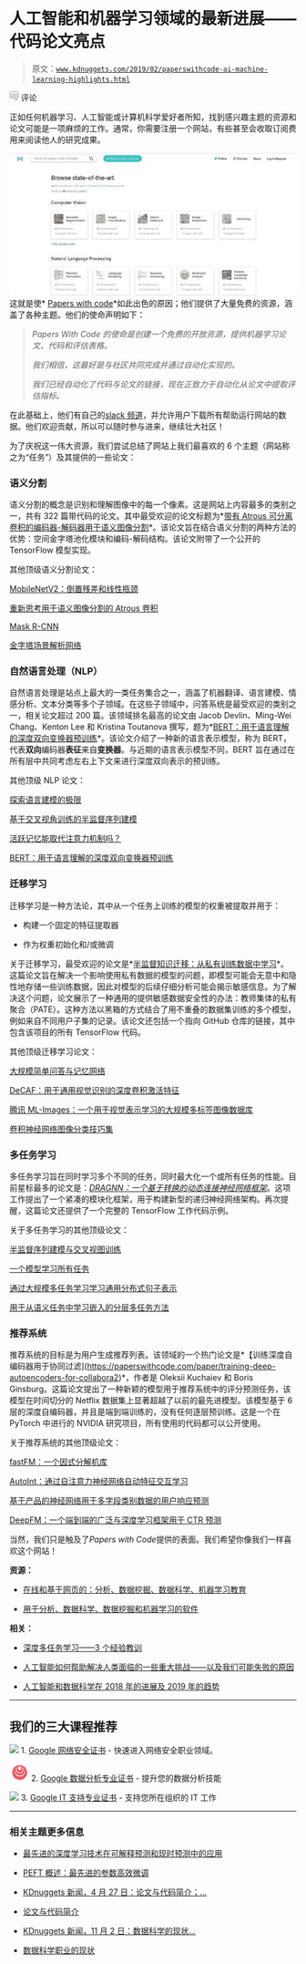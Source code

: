 # 人工智能和机器学习领域的最新进展——代码论文亮点

> 原文：[`www.kdnuggets.com/2019/02/paperswithcode-ai-machine-learning-highlights.html`](https://www.kdnuggets.com/2019/02/paperswithcode-ai-machine-learning-highlights.html)

![c](img/3d9c022da2d331bb56691a9617b91b90.png) 评论

正如任何机器学习、人工智能或计算机科学爱好者所知，找到感兴趣主题的资源和论文可能是一项麻烦的工作。通常，你需要注册一个网站，有些甚至会收取订阅费用来阅读他人的研究成果。

![Papers With Code](img/ae8fdd1ad0dd5c8d5c8d870703ed1a7c.png)这就是使* [Papers with code](https://paperswithcode.com/)*如此出色的原因；他们提供了大量免费的资源，涵盖了各种主题。他们的使命声明如下：

> *Papers With Code 的使命是创建一个免费的开放资源，提供机器学习论文、代码和评估表格。*
> 
> *我们相信，这最好是与社区共同完成并通过自动化实现的。*
> 
> *我们已经自动化了代码与论文的链接，现在正致力于自动化从论文中提取评估指标。*

在此基础上，他们有自己的[slack 频道](https://join.slack.com/t/paperswithcode/shared_invite/enQtNTI3NDE2NjQ0ODM0LTdmNzNjODkwOGY0MjU4YzgzNDZhNGM1YWIzYmZhNzk5MTFkYWU4YWNjN2JjZDhlNjJiYjFkYjYwNjkzYzdiZDk)，并允许用户下载所有帮助运行网站的数据。他们欢迎贡献，所以可以随时参与进来，继续壮大社区！

为了庆祝这一伟大资源，我们尝试总结了网站上我们最喜欢的 6 个主题（网站称之为“任务”）及其提供的一些论文：

### **语义分割**

语义分割的概念是识别和理解图像中的每一个像素。这是网站上内容最多的类别之一，共有 322 篇带代码的论文。其中最受欢迎的论文标题为*[带有 Atrous 可分离卷积的编码器-解码器用于语义图像分割](https://paperswithcode.com/paper/encoder-decoder-with-atrous-separable-co3)*。该论文旨在结合语义分割的两种方法的优势：空间金字塔池化模块和编码-解码结构。该论文附带了一个公开的 TensorFlow 模型实现。

其他顶级语义分割论文：

[MobileNetV2：倒置残差和线性瓶颈](https://paperswithcode.com/paper/mobilenetv2-inverted-residuals-and-line3)

[重新思考用于语义图像分割的 Atrous 卷积](https://paperswithcode.com/paper/rethinking-atrous-convolution-for-semant2)

[Mask R-CNN](https://paperswithcode.com/paper/mask-r-cnn)

[金字塔场景解析网络](https://paperswithcode.com/paper/pyramid-scene-parsing-network)

### **自然语言处理（NLP）**

自然语言处理是站点上最大的一类任务集合之一，涵盖了机器翻译、语言建模、情感分析、文本分类等多个子领域。在这些子领域中，问答系统是最受欢迎的类别之一，相关论文超过 200 篇。该领域排名最高的论文由 Jacob Devlin、Ming-Wei Chang、Kenton Lee 和 Kristina Toutanova 撰写，题为*[BERT：用于语言理解的深度双向变换器预训练](https://paperswithcode.com/paper/bert-pre-training-of-deep-bidirectional2)*。该论文介绍了一种新的语言表示模型，称为 BERT，代表**双向**编码器**表征**来自**变换器**。与近期的语言表示模型不同，BERT 旨在通过在所有层中共同考虑左右上下文来进行深度双向表示的预训练。

其他顶级 NLP 论文：

[探索语言建模的极限](https://paperswithcode.com/paper/exploring-the-limits-of-language-modelin2)

[基于交叉视角训练的半监督序列建模](https://paperswithcode.com/paper/semi-supervised-sequence-modeling-with-c3)

[活跃记忆能取代注意力机制吗？](https://paperswithcode.com/paper/can-active-memory-replace-attention)

[BERT：用于语言理解的深度双向变换器预训练](https://paperswithcode.com/paper/bert-pre-training-of-deep-bidirectional2)

### **迁移学习**

迁移学习是一种方法论，其中从一个任务上训练的模型的权重被提取并用于：

+   构建一个固定的特征提取器

+   作为权重初始化和/或微调

关于迁移学习，最受欢迎的论文是*[半监督知识迁移：从私有训练数据中学习](https://paperswithcode.com/paper/semi-supervised-knowledge-transfer-for-d2)*。这篇论文旨在解决一个影响使用私有数据的模型的问题，即模型可能会无意中和隐性地存储一些训练数据，因此对模型的后续仔细分析可能会揭示敏感信息。为了解决这个问题，论文展示了一种通用的提供敏感数据安全性的办法：教师集体的私有聚合（PATE）。这种方法以黑箱的方式结合了用不重叠的数据集训练的多个模型，例如来自不同用户子集的记录。该论文还包括一个指向 GitHub 仓库的链接，其中包含该项目的所有 TensorFlow 代码。

其他顶级迁移学习论文：

[大规模简单问答与记忆网络](https://paperswithcode.com/paper/large-scale-simple-question-answering-wi2)

[DeCAF：用于通用视觉识别的深度卷积激活特征](https://paperswithcode.com/paper/decaf-a-deep-convolutional-activation-f2)

[腾讯 ML-Images：一个用于视觉表示学习的大规模多标签图像数据库](https://paperswithcode.com/paper/tencent-ml-images-a-large-scale-multi-l2)

[卷积神经网络图像分类技巧集](https://paperswithcode.com/paper/bag-of-tricks-for-image-classification-w2)

### **多任务学习**

多任务学习旨在同时学习多个不同的任务，同时最大化一个或所有任务的性能。目前星标最多的论文是：*[DRAGNN：一个基于转换的动态连接神经网络框架](https://paperswithcode.com/paper/dragnn-a-transition-based-framework-for2)*。这项工作提出了一个紧凑的模块化框架，用于构建新型的递归神经网络架构。再次提醒，这篇论文还提供了一个完整的 TensorFlow 工作代码示例。

关于多任务学习的其他顶级论文：

[半监督序列建模与交叉视图训练](https://paperswithcode.com/paper/semi-supervised-sequence-modeling-with-c3)

[一个模型学习所有任务](https://paperswithcode.com/paper/one-model-to-learn-them-all)

[通过大规模多任务学习学习通用分布式句子表示](https://paperswithcode.com/paper/learning-general-purpose-distributed-sen3)

[用于从语义任务中学习嵌入的分层多任务方法](https://paperswithcode.com/paper/a-hierarchical-multi-task-approach-for-l2)

### **推荐系统**

推荐系统的目标是为用户生成推荐列表。该领域的一个热门论文是*【训练深度自编码器用于协同过滤](https://paperswithcode.com/paper/training-deep-autoencoders-for-collabora2)*，作者是 Oleksii Kuchaiev 和 Boris Ginsburg。这篇论文提出了一种新颖的模型用于推荐系统中的评分预测任务，该模型在时间切分的 Netflix 数据集上显著超越了以前的最先进模型。该模型基于 6 层的深度自编码器，并且是端到端训练的，没有任何逐层预训练。这是一个在 PyTorch 中进行的 NVIDIA 研究项目，所有使用的代码都可以公开使用。

关于推荐系统的其他顶级论文：

[fastFM：一个因式分解机库](https://paperswithcode.com/paper/fastfm-a-library-for-factorization-mach2)

[AutoInt：通过自注意力神经网络自动特征交互学习](https://paperswithcode.com/paper/autoint-automatic-feature-interaction-l2)

[基于产品的神经网络用于多字段类别数据的用户响应预测](https://paperswithcode.com/paper/product-based-neural-networks-for-user-r)

[DeepFM：一个端到端的广泛与深度学习框架用于 CTR 预测](https://paperswithcode.com/paper/deepfm-an-end-to-end-wide-deep-learni2)

当然，我们只是触及了*Papers with Code*提供的表面。我们希望你像我们一样喜欢这个网站！

**资源：**

+   [在线和基于网页的：分析、数据挖掘、数据科学、机器学习教育](https://www.kdnuggets.com/education/online.html)

+   [用于分析、数据科学、数据挖掘和机器学习的软件](https://www.kdnuggets.com/software/index.html)

**相关：**

+   [深度多任务学习——3 个经验教训](https://www.kdnuggets.com/2019/02/deep-multi-task-learning.html)

+   [人工智能如何帮助解决人类面临的一些重大挑战——以及我们可能失败的原因](https://www.kdnuggets.com/2019/02/ai-help-solve-humanity-challenges.html)

+   [人工智能和数据科学在 2018 年的进展及 2019 年的趋势](https://www.kdnuggets.com/2019/02/ai-data-science-advances-trends.html)

* * *

## 我们的三大课程推荐

![](img/0244c01ba9267c002ef39d4907e0b8fb.png) 1\. [Google 网络安全证书](https://www.kdnuggets.com/google-cybersecurity) - 快速进入网络安全职业领域。

![](img/e225c49c3c91745821c8c0368bf04711.png) 2\. [Google 数据分析专业证书](https://www.kdnuggets.com/google-data-analytics) - 提升您的数据分析技能

![](img/0244c01ba9267c002ef39d4907e0b8fb.png) 3\. [Google IT 支持专业证书](https://www.kdnuggets.com/google-itsupport) - 支持您所在组织的 IT 工作

* * *

### 相关主题更多信息

+   [最先进的深度学习技术在可解释预测和现时预测中的应用](https://www.kdnuggets.com/2021/12/sota-explainable-forecasting-and-nowcasting.html)

+   [PEFT 概述：最先进的参数高效微调](https://www.kdnuggets.com/overview-of-peft-stateoftheart-parameterefficient-finetuning)

+   [KDnuggets 新闻，4 月 27 日：论文与代码简介；…](https://www.kdnuggets.com/2022/n17.html)

+   [论文与代码简介](https://www.kdnuggets.com/2022/04/brief-introduction-papers-code.html)

+   [KDnuggets 新闻，11 月 2 日：数据科学的现状…](https://www.kdnuggets.com/2022/n43.html)

+   [数据科学职业的现状](https://www.kdnuggets.com/2022/10/current-state-data-science-careers.html)
